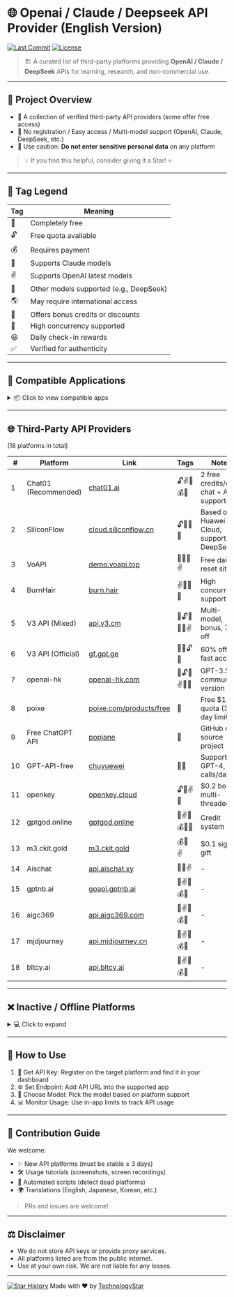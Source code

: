 # 🌐 Openai / Claude / Deepseek API Provider (English Version)

[![Last Commit](https://img.shields.io/github/last-commit/TechnologyStar/Openai-Claude-Deepseek-API-provider)](https://github.com/TechnologyStar/Openai-Claude-Deepseek-API-provider)
[![License](https://img.shields.io/github/license/TechnologyStar/Openai-Claude-Deepseek-API-provider)](https://github.com/TechnologyStar/Openai-Claude-Deepseek-API-provider/blob/main/LICENSE)


> 🏗️ A curated list of third-party platforms providing **OpenAI / Claude / DeepSeek** APIs for learning, research, and non-commercial use.

---

## 🚀 Project Overview

* 📌 A collection of verified third-party API providers (some offer free access)
* 🔧 No registration / Easy access / Multi-model support (OpenAI, Claude, DeepSeek, etc.)
* 🔐 Use caution: **Do not enter sensitive personal data** on any platform

> 💡 If you find this helpful, consider giving it a Star! ⭐

---

## 🎁 Tag Legend

| Tag | Meaning                                 |
| --- | --------------------------------------- |
| 🌃  | Completely free                         |
| 🔓  | Free quota available                    |
| 💰  | Requires payment                        |
| 💪  | Supports Claude models                  |
| ✌️  | Supports OpenAI latest models           |
| 🎉  | Other models supported (e.g., DeepSeek) |
| 🌎  | May require international access        |
| 🎁  | Offers bonus credits or discounts       |
| 🚀  | High concurrency supported              |
| 😆  | Daily check-in rewards                  |
| ✅   | Verified for authenticity               |

---

## 📱 Compatible Applications

<details>
<summary>📦 Click to view compatible apps</summary>

### ✅ [Cherry Studio](https://github.com/CherryHQ/cherry-studio)

> Cross-platform desktop/mobile client with cloud and local AI model integration.

### ✅ [ChatGPT Friends Plugin (uTools)](https://u.tools/plugins/detail/ChatGPT.%E5%A5%BD%E5%8F%8B/)

> Desktop AI chat tool supporting custom roles, multi-model, multi-session.

### ✅ [ChatGPT-Next-Web](https://github.com/Yidadaa/ChatGPT-Next-Web)

> Open-source web front-end supporting API key and multi-user use.

### ✅ [LobeChat](https://github.com/lobehub/lobe-chat)

> Web-based AI chat framework supporting vision, speech, and multi-model interaction.

### ✅ [BotGem](https://botgem.com/)

> Mobile-first chat assistant with voice and AI friends.

### ✅ [ChatBox](https://github.com/Bin-Huang/chatbox)

> Multi-platform AI chat client with a modern interface.

### ✅ [FastGPT](https://github.com/labring/FastGPT)

> Knowledge base + visual workflow for internal training or customer service.

### ✅ [AnythingLLM](https://github.com/Mintplex-Labs/anything-llm)

> Privacy-focused local LLM deployment with plugin support.

</details>

---

## 🌐 Third-Party API Providers

(18 platforms in total)

| #  | Platform             | Link                                                            | Tags         | Notes                                    |
| -- | -------------------- | --------------------------------------------------------------- | ------------ | ---------------------------------------- |
| 1  | Chat01 (Recommended) | [chat01.ai](https://chat01.ai/?ref=j45ikbTa)                    | 🔓✌️🎁💰✅    | 2 free credits/day, chat + API supported |
| 2  | SiliconFlow          | [cloud.siliconflow.cn](https://cloud.siliconflow.cn/i/ZKV30bdG) | 🔓🎉🚀✅      | Based on Huawei Cloud, supports DeepSeek |
| 3  | VoAPI                | [demo.voapi.top](https://demo.voapi.top)                        | 🌃😆💪✌️     | Free daily reset site                    |
| 4  | BurnHair             | [burn.hair](https://burn.hair)                                  | ✌️🎉😆🚀     | High concurrency support                 |
| 5  | V3 API (Mixed)       | [api.v3.cm](https://api.v3.cm)                                  | 🚀🔓💪🎁🎉✌️ | Multi-model, bonus, 70% off              |
| 6  | V3 API (Official)    | [gf.gpt.ge](https://gf.gpt.ge)                                  | 🚀🌹🔓💪     | 60% off, fast access                     |
| 7  | openai-hk            | [openai-hk.com](https://openai-hk.com/)                         | 🌃🔓🎉✌️💪🚀 | GPT-3.5 community version                |
| 8  | poixe                | [poixe.com/products/free](https://poixe.com/products/free)      | 🌃           | Free \$1 quota (3-day limit)             |
| 9  | Free ChatGPT API     | [popjane](https://github.com/popjane/free_chatgpt_api)          | 🌃           | GitHub open source project               |
| 10 | GPT-API-free         | [chuyuewei](https://github.com/chuyuewei/ChatGPT-API)           | 🌃💪         | Supports GPT-4, 3 calls/day              |
| 11 | openkey              | [openkey.cloud](https://openkey.cloud)                          | 🔓💪✌️🚀     | \$0.2 bonus, multi-threaded              |
| 12 | gptgod.online        | [gptgod.online](https://gptgod.online/)                         | 💪✌️🎁💰🎉😆 | Credit system                            |
| 13 | m3.ckit.gold         | [m3.ckit.gold](https://m3.ckit.gold/)                           | 💰💪✌️       | \$0.1 signup gift                        |
| 14 | Aischat              | [api.aischat.xy](https://api.aischat.xy)                        | 🌃💪✌️       | -                                        |
| 15 | gptnb.ai             | [goapi.gptnb.ai](https://goapi.gptnb.ai/)                       | 💪✌️🎁💰🎉   | -                                        |
| 16 | aigc369              | [api.aigc369.com](https://api.aigc369.com/pricing)              | 💪✌️🎁💰🎉   | -                                        |
| 17 | mjdjourney           | [api.mjdjourney.cn](https://api.mjdjourney.cn/)                 | 💪✌️🎁💰🎉   | -                                        |
| 18 | bltcy.ai             | [api.bltcy.ai](https://api.bltcy.ai/)                           | 💪✌️🎁💰🎉   | -                                        |

---

## ❌ Inactive / Offline Platforms

<details>
<summary>💻 Click to expand</summary>

| # | Name   | Link                                     | Status        |
| - | ------ | ---------------------------------------- | ------------- |
| 1 | 464888 | [api.464888.xyz](https://api.464888.xyz) | ❌ Unavailable |

> Found an inactive platform? Submit an issue!

</details>

---

## 📖 How to Use

1. 🔑 Get API Key: Register on the target platform and find it in your dashboard
2. ⚙️ Set Endpoint: Add API URL into the supported app
3. 🤖 Choose Model: Pick the model based on platform support
4. 📊 Monitor Usage: Use in-app limits to track API usage

---

## 🙌 Contribution Guide

We welcome:

* ✨ New API platforms (must be stable ≥ 3 days)
* 🛠️ Usage tutorials (screenshots, screen recordings)
* 🧪 Automated scripts (detect dead platforms)
* 🌍 Translations (English, Japanese, Korean, etc.)

> PRs and issues are welcome!

---

## ⚖️ Disclaimer

* We do not store API keys or provide proxy services.
* All platforms listed are from the public internet.
* Use at your own risk. We are not liable for any losses.

---
[![Star History](https://api.star-history.com/svg?repos=TechnologyStar/Openai-Claude-Deepseek-API-provider\&type=Date)](https://star-history.com/#TechnologyStar/Openai-Claude-Deepseek-API-provider&Date)
Made with ❤️ by [TechnologyStar](https://github.com/TechnologyStar)
